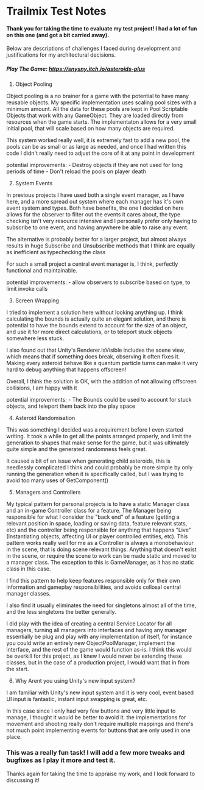 # Trailmix Test Notes

#### Thank you for taking the time to evaluate my test project! I had a lot of fun on this one (and got a bit carried away). 
Below are descriptions of challenges I faced during development and justifications for my architectural decisions.

##### Play The Game: https://snysny.itch.io/asteroids-plus


1. Object Pooling

Object pooling is a no brainer for a game with the potential to have many reusable objects. My specific implementation uses scaling pool sizes 
with a minimum amount. All the data for these pools are kept in Pool Scriptable Objects that work with any GameObject. They are loaded 
directly from resources when the game starts. The implementaton allows for a very small initial pool, 
that will scale based on how many objects are required.

This system worked really well, it is extremely fast to add a new pool, the pools can be as small or as large as needed, and once I had written this code
I didn't really need to adjust the core of it at any point in development

potential improvements: 
	- Destroy objects if they are not used for long periods of time
	- Don't reload the pools on player death


2. System Events

In previous projects I have used both a single event manager, as I have here, and a more spread out system where each manager has it's own event
system and types. Both have benefits, the one I decided on here allows for the observer to filter out the events it cares about, the type
checking isn't very resource intensive and I personally prefer only having to subscribe to one event, and having anywhere be able to raise 
any event. 

The alternative is probably better for a larger project, but almost always results in huge Subscribe and Unsubscribe methods that I think are
equally as inefficient as typechecking the class

For such a small project a central event manager is, I think, perfectly functional and maintainable.

potential improvements:
	- allow observers to subscribe based on type, to limit invoke calls


3. Screen Wrapping

I tried to implement a solution here without looking anything up. I think calculating the bounds is actually quite an elegant solution, and there is 
potential to have the bounds extend to account for the size of an object, and use it for more direct calculations, 
or to teleport stuck objects somewhere less stuck.

I also found out that Unity's Renderer.IsVisible includes the scene view, which means that if something does break, observing it often 
fixes it. Making every asteroid behave like a quantum particle turns can make it very hard to debug anything that happens offscreen!

Overall, I think the solution is OK, with the addition of not allowing offscreen collisions, I am happy with it

potential improvements:
	- The Bounds could be used to account for stuck objects, and teleport them back into the play space


4. Asteroid Randomisation

This was something I decided was a requirement before I even started writing. It took a while to get all the points arranged properly, and limit 
the generation to shapes that make sense for the game, but it was ultimately quite simple and the generated randomness feels great.

It caused a bit of an issue when generating child asteroids, this is needlessly complicated I think and could probably be more simple by only 
running the generation when it is specifically called, but I was trying to avoid too many uses of GetComponent()


5. Managers and Controllers

My typical pattern for personal projects is to have a static Manager class and an in-game Controller class for a feature. The Manager being responsible
for what I consider the "back end" of a feature (getting a relevant position in space, loading or saving data, feature relevant stats, etc) and the controller 
being responsible for anything that happens "Live" (Instantiating objects, affecting UI or player controlled entities, etc). This pattern works really well for me
as a Controller is always a monobehaviour in the scene, that is doing scene relevant things. Anything that doesn't exist in the scene, or require the scene
to work can be made static and moved to a manager class. The exception to this is GameManager, as it has no static class in this case.

I find this pattern to help keep features responsible only for their own information and gameplay responsibilities, and avoids collosal central manager classes.

I also find it usually eliminates the need for singletons almost all of the time, and the less singletons the better generally.

I did play with the idea of creating a central Service Locator for all managers, turning all managers into interfaces and having any manager essentially be
plug and play with any implementation of itself, for instance you could write an entirely new ObjectPoolManager, implement the interface, and the rest
of the game would function as-is. I think this would be overkill for this project, as I knew I would never be extending these classes, but in the case of
a production project, I would want that in from the start.


6. Why Arent you using Unity's new input system?

I am familiar with Unity's new input system and it is very cool, event based UI input is fantastic, instant input swapping is great, etc.

In this case since I only had very few buttons and very little input to manage, I thought it would be better to avoid it. the implementations
for movement and shooting really don't require multiple mappings and there's not much point implementing events for buttons that are only
used in one place.

### This was a really fun task! I will add a few more tweaks and bugfixes as I play it more and test it.
Thanks again for taking the time to appraise my work, and I look forward to discussing it!


	  
	 